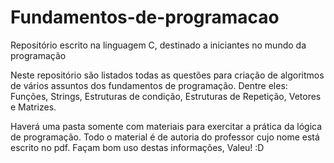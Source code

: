 # Fundamentos-de-programacao
Repositório escrito na linguagem C, destinado a iniciantes no mundo da programação

Neste repositório são listados todas as questões para criação de algoritmos de vários assuntos dos fundamentos de programação.
Dentre eles: Funções, Strings, Estruturas de condição, Estruturas de Repetição, Vetores e Matrizes.

Haverá uma pasta somente com materiais para exercitar a prática da lógica de programação.
Todo o material é de autoria do professor cujo nome está escrito no pdf.
Façam bom uso destas informações, Valeu! :D

